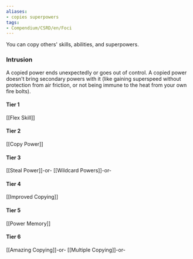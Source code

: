```yaml
---
aliases:
- copies superpowers
tags:
- Compendium/CSRD/en/Foci
---
```


You can copy others' skills, abilities, and superpowers.
 ### Intrusion
A copied power ends unexpectedly or goes out of control. A copied power doesn't bring secondary powers with it (like gaining superspeed without protection from air friction, or not being immune to the heat from your own fire bolts).

#### Tier 1
[[Flex Skill]]
#### Tier 2
[[Copy Power]]
#### Tier 3
[[Steal Power]]-or-
[[Wildcard Powers]]-or-
#### Tier 4
[[Improved Copying]]
#### Tier 5
[[Power Memory]]
#### Tier 6
[[Amazing Copying]]-or-
[[Multiple Copying]]-or-
